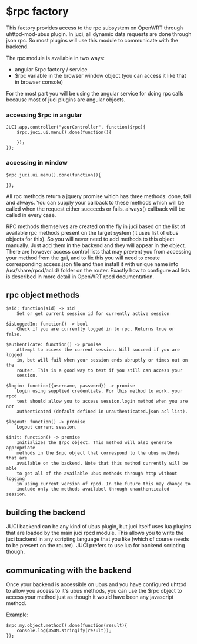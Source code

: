 # $rpc factory

This factory provides access to the rpc subsystem on OpenWRT through
uhttpd-mod-ubus plugin. In juci, all dynamic data requests are done through
json rpc. So most plugins will use this module to communicate with the backend. 

The rpc module is available in two ways: 

* 	angular $rpc factory / service
* 	$rpc variable in the browser window object (you can access it like that in
 	browser console)

For the most part you will be using the angular service for doing rpc calls
because most of juci plugins are angular objects. 

### accessing $rpc in angular

	JUCI.app.controller("yourController", function($rpc){
		$rpc.juci.ui.menu().done(function(){

		}); 
	});

### accessing in window

	$rpc.juci.ui.menu().done(function(){

	}); 

All rpc methods return a jquery promise which has three methods: done, fail and
always. You can supply your callback to these methods which will be called when
the request either succeeds or fails. always() callback will be called in every
case.

RPC methods themselves are created on the fly in juci based on the list of
available rpc methods present on the target system (it uses list of ubus
objects for this). So you will never need to add methods to this object
manually. Just add them in the backend and they will appear in the object.
There are however access control lists that may prevent you from accessing your
method from the gui, and to fix this you will need to create corresponding
access.json file and then install it with unique name into
/usr/share/rpcd/acl.d/ folder on the router. Exactly how to configure acl lists
is described in more detail in OpenWRT rpcd documentation. 

## rpc object methods
	
	$sid: function(sid) -> sid
		Set or get current session id for currently active session

	$isLoggedIn: function() -> bool
		Check if you are currently logged in to rpc. Returns true or false. 

	$authenticate: function() -> promise
		Attempt to access the current session. Will succeed if you are logged
		in, but will fail when your session ends abruptly or times out on the
		router. This is a good way to test if you still can access your
		session. 

	$login: function({username, password}) -> promise
		Login using supplied credentials. For this method to work, your rpcd
		test should allow you to access session.login method when you are not
		authenticated (default defined in unauthenticated.json acl list). 
	
	$logout: function() -> promise 
		Logout current session. 
	
	$init: function() -> promise
		Initializes the $rpc object. This method will also generate appropriate
		methods in the $rpc object that correspond to the ubus methods that are
		available on the backend. Note that this method currently will be able
		to get all of the available ubus methods through http without logging
		in using current version of rpcd. In the future this may change to
		include only the methods availabel through unauthenticated session. 

## building the backend

JUCI backend can be any kind of ubus plugin, but juci itself uses lua plugins
that are loaded by the main juci rpcd module. This allows you to write the juci
backend in any scripting language that you like (which of course needs to be
present on the router). JUCI prefers to use lua for backend scripting though. 

## communicating with the backend

Once your backend is accessible on ubus and you have configured uhttpd to allow
you access to it's ubus methods, you can use the $rpc object to access your
method just as though it would have been any javascript method. 

Example:

	$rpc.my.object.method().done(function(result){
		console.log(JSON.stringify(result)); 
	}); 


